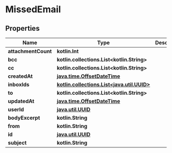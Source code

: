 
# MissedEmail

## Properties
Name | Type | Description | Notes
------------ | ------------- | ------------- | -------------
**attachmentCount** | **kotlin.Int** |  | 
**bcc** | **kotlin.collections.List&lt;kotlin.String&gt;** |  | 
**cc** | **kotlin.collections.List&lt;kotlin.String&gt;** |  | 
**createdAt** | [**java.time.OffsetDateTime**](java.time.OffsetDateTime) |  | 
**inboxIds** | [**kotlin.collections.List&lt;java.util.UUID&gt;**](java.util.UUID) |  | 
**to** | **kotlin.collections.List&lt;kotlin.String&gt;** |  | 
**updatedAt** | [**java.time.OffsetDateTime**](java.time.OffsetDateTime) |  | 
**userId** | [**java.util.UUID**](java.util.UUID) |  | 
**bodyExcerpt** | **kotlin.String** |  |  [optional]
**from** | **kotlin.String** |  |  [optional]
**id** | [**java.util.UUID**](java.util.UUID) |  |  [optional]
**subject** | **kotlin.String** |  |  [optional]



